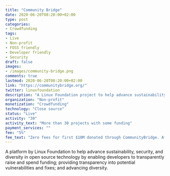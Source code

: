 ```yaml
---
title: "Community Bridge"
date: 2020-06-20T08:20:00+02:00
type: post
categories:
- Crowdfunding
tags:
- Live
- Non-profit
- FOSS friendly
- Developer friendly
- Security
draft: false
images:
- /images/community-bridge.png
comments: true
lastmod: 2020-06-20T08:20:00+02:00
link: "https://communitybridge.org/"
twitter: linuxfoundation
description: "A Linux Foundation project to help advance sustainability, security, and diversity in open source technology by enabling developers to raise and spend funding."
organization: "Non-profit"
monetization: "Crowdfunding"
technology: "Close source"
status: "Live"
activity: "30"
activity_text: "More than 30 projects with some funding"
payment_services: ""
fee: "5%"
fee_text: "Zero fees for first $10M donated through CommunityBridge. After that, 5% platform fee plus the payment processor’s fee."
---
```


A platform by Linux Foundation to help advance sustainability, security, and diversity in open source technology by enabling developers to transparently raise and spend funding; providing transparency into potential vulnerabilities and fixes; and advancing diversity.<!--more-->

